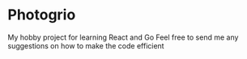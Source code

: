 # Photogrio

My hobby project for learning React and Go
Feel free to send me any suggestions on how to make the code efficient

